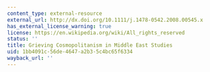 ```yaml
---
content_type: external-resource
external_url: http://dx.doi.org/10.1111/j.1478-0542.2008.00545.x
has_external_license_warning: true
license: https://en.wikipedia.org/wiki/All_rights_reserved
status: ''
title: Grieving Cosmopolitanism in Middle East Studies
uid: 1bb4091c-56de-4647-a2b3-5c4bc65f6334
wayback_url: ''
---
```

